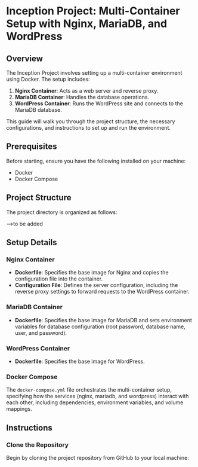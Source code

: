 # Inception Project: Multi-Container Setup with Nginx, MariaDB, and WordPress

## Overview

The Inception Project involves setting up a multi-container environment using Docker. The setup includes:

1. **Nginx Container**: Acts as a web server and reverse proxy.
2. **MariaDB Container**: Handles the database operations.
3. **WordPress Container**: Runs the WordPress site and connects to the MariaDB database.

This guide will walk you through the project structure, the necessary configurations, and instructions to set up and run the environment.

## Prerequisites

Before starting, ensure you have the following installed on your machine:

- Docker
- Docker Compose

## Project Structure

The project directory is organized as follows:


-->to be added


## Setup Details

### Nginx Container

- **Dockerfile**: Specifies the base image for Nginx and copies the configuration file into the container.
- **Configuration File**: Defines the server configuration, including the reverse proxy settings to forward requests to the WordPress container.

### MariaDB Container

- **Dockerfile**: Specifies the base image for MariaDB and sets environment variables for database configuration (root password, database name, user, and password).

### WordPress Container

- **Dockerfile**: Specifies the base image for WordPress.

### Docker Compose

The `docker-compose.yml` file orchestrates the multi-container setup, specifying how the services (nginx, mariadb, and wordpress) interact with each other, including dependencies, environment variables, and volume mappings.

## Instructions

### Clone the Repository

Begin by cloning the project repository from GitHub to your local machine:


